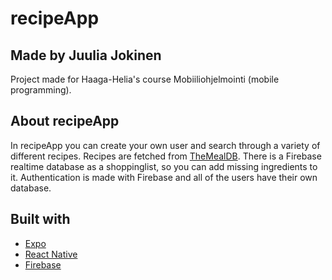 # recipeApp
## Made by Juulia Jokinen

Project made for Haaga-Helia's course Mobiiliohjelmointi (mobile programming).

## About recipeApp

In recipeApp you can create your own user and search through a variety of different recipes. Recipes are fetched from [TheMealDB](https://www.themealdb.com).
There is a Firebase realtime database as a shoppinglist, so you can add missing ingredients to it. Authentication is made with Firebase and all of the users have their own database.

## Built with
- [Expo](https://expo.dev/)
- [React Native](https://reactnative.dev/)
- [Firebase](https://firebase.google.com)

